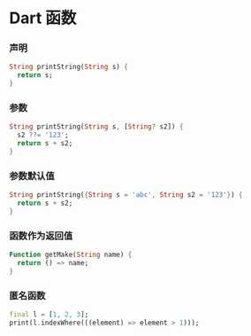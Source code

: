 # Dart 函数

### 声明
  ```dart
  String printString(String s) {
    return s;
  }
  ```

### 参数
  ```dart
  String printString(String s, [String? s2]) {
    s2 ??= '123';
    return s + s2;
  }
  ```

### 参数默认值
  ```dart
  String printString({String s = 'abc', String s2 = '123'}) {
    return s + s2;
  }
  ```

### 函数作为返回值
  ```dart
  Function getMake(String name) {
    return () => name;
  }
  ```

### 匿名函数
  ```dart
  final l = [1, 2, 3];
  print(l.indexWhere(((element) => element > 1)));
  ```
  